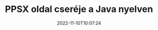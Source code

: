 ---
############################# Static ############################
layout: "auto-gen-merger"
date: 2022-11-10T10:07:24
draft: false
otherformats: pptx rtf tex vdx vsdm vsdx vssm vssx vstm vstx vsx vtx xlam xls xlsb xlsm

############################# Head ############################
head_title: "Cserélj és cserélj PPSX oldalt a Java nyelven"
head_description: "Cserélje ki és cserélje ki két oldal pozícióját egy PPSX fájlon belül a Java-ban a dokumentumok egyesítése API segítségével."

############################# Header ############################
title: "PPSX oldal cseréje a Java nyelven"
description: "Cserélje ki az PPSX oldalt néhány soros Java kóddal."
bg_image: "https://cms.admin.containerize.com/templates/aspose/App_Themes/V3/images/bg/header1.png"
bg_overlay: false
button:
    enable: true
    icon: "fas fa-arrow-down"
    label: "Ingyenes próbaverzió letöltése"
    link: "https://downloads.groupdocs.com/merger/java"

############################# SubMenu ############################
submenu:
    enable: true

    left:
        img_alt: "GroupDocs.Merger for Java"
        image: "https://cms.admin.containerize.com/templates/groupdocs/images/product-logos/90x90-noborder/groupdocs-merger-java.png"
        product: "GroupDocs.Merger"
        platform: "Java"

    middle:
        button:

            # button loop
            - link: "https://apireference.groupdocs.com/merger/java"
              text: "API-referencia"

            # button loop
            - link: "https://github.com/groupdocs-merger"
              text: "Kódpéldák"

            # button loop
            - link: "https://products.groupdocs.app/merger/family"
              text: "Élő demók"

            # button loop
            - link: "https://purchase.groupdocs.com/pricing/merger/java"
              text: "Árazás"

    right:
        link_download: "https://downloads.groupdocs.com/merger"
        link_learn: "https://docs.groupdocs.com/merger/java"
        link_buy: "https://purchase.groupdocs.com"

############################# About ############################
about:
    enable: true
    title: "A GroupDocs.Merger for Java API-ról"
    content: |
        A [GroupDocs.Merger for Java](/hu/merger/java/) egyszerű megoldást kínál számos dokumentumformátum biztonságos egyesítésére és felosztására, beleértve a PDF, Microsoft Office (Word, Excel, PowerPoint) , OneNote), OpenDocument, HTML, képek és sok más a Java alkalmazásokon belül. A kód néhány sorának hozzáadásával számos dokumentumműveletet hajthat végre, például mozgathatja, eltávolíthatja, elforgathatja, cserélheti, kivonhatja vagy módosíthatja az oldalak tájolását a dokumentumokon belül. A dokumentumok egyesítési API támogatja a dokumentumoldalak előnézetének képként történő megtekintését is a dokumentum szerkezetének, formázásának és tartalmának elemzéséhez.
        
        A GroupDocs.Merger API megfelelő választás azokhoz a vállalati megoldásokhoz, amelyekhez fájloldal-csere funkciókra van szükség. Ezek az API-k jól támogatottak minden nagyobb operációs rendszeren és platformon, beleértve a J2SE 7.0 (1.7), J2SE 8.0 (1.8), Java 10-t is.

############################# Steps ############################
steps:
    enable: true
    title_left: "PPSX fájloldal cseréje a Java termékben"
    content_left: |
        A [GroupDocs.Merger for Java](/hu/merger/java/) néhány egyszerű lépés végrehajtásával megkönnyíti a Java fejlesztői számára, hogy oldalt cseréljenek egy PPSX fájlon belül .
        
        * A cserélni kívánt oldalszámok megadásához inicializálja a **SwapOptions** elemet.
        * Hozzon létre új példányt az **Merger**-ból, és adja meg a forrásdokumentum elérési útját konstruktor paraméterként.
        * Hívja a **swapPages**-t, és adja át a **SwapOptions** objektumot.
        * Hívja a **save** parancsot, és adja meg a fájl elérési útját az eredményül kapott dokumentum mentéséhez.

    title_right: "rendszerkövetelmények"
    content_right: |
        A GroupDocs.Merger for Java API-k minden nagyobb platformon és operációs rendszeren támogatottak. Mielőtt végrehajtaná az alábbi kódot, győződjön meg arról, hogy a következő előfeltételek telepítve vannak a rendszeren.

        * Operációs rendszerek: Microsoft Windows, Linux, MacOS
        * Fejlesztési környezetek: NetBeans, IntelliJ IDEA, Eclipse
        * Keretrendszerek: J2SE 7.0 (1.7), J2SE 8.0 (1.8), Java 10
        * Töltse le a(z) GroupDocs.Merger for Java legújabb verzióját innen: [Maven](https://repository.groupdocs.com/webapp/#/artifacts/browse/tree/General/repo/com/groupdocs/groupdocs-merger)
         
    code: |
     {{% merger/additional-styles %}}
     {{< merger/code-merger title="Hogyan cseréljünk PPSX fájloldalakat a Java példakóddal">}}

        ```java    
        // Cserélje ki az PPSX fájloldalakat a GroupDocs.Merger API használatával
        int pageNumber1 = 6;
        int pageNumber2 = 1;

        // A cserélni kívánt oldalszámok megadásához inicializálja a SwapOptions osztályt
        SwapOptions swapOptions = new SwapOptions(pageNumber2, pageNumber1);

        // Példányos egyesülés a bemeneti PPSX dokumentummal
        Merger merger = new Merger("input.ppsx");

        // Hívja meg a SwapPages metódust, és adja át neki a SwapOptions objektumot
        merger.swapPages(swapOptions);
    
        // Hívja a Mentés metódust, és adja meg a kívánt fájl elérési utat a kimeneti dokumentum mentéséhez
        merger.save("output.ppsx");
        ```
     {{< /merger/code-merger >}}

############################# Demos ############################
demos:
    enable: true
    title: "Élő bemutatók – PPSX fájloldalak online cseréje"
    content: |
       Az [GroupDocs.Merger Live Demos](https://products.groupdocs.app/splitter/swap-pages/ppsx) webhely meglátogatásával azonnal cseréljen PPSX fájloldalt.
       Az élő demónak a következő előnyei vannak.
        
############################# About Formats ############################
about_formats:
    enable: true

############################# More Formats ############################
more_formats:
    enable: true
    title: "Más fájlformátumok oldalainak cseréje"
    content: |
        A Java dokumentálja az összevonási és felosztási API-t fájlformátumokhoz és képekhez. Cserélje ki néhány népszerű fájlformátumot az alábbiak szerint.

############################# Back to top ###############################
back_to_top:
    enable: true
---